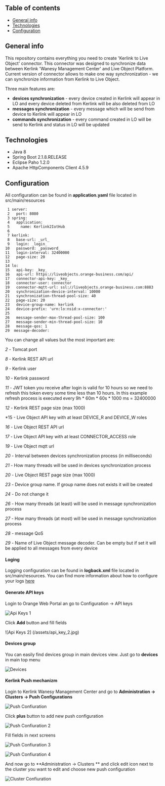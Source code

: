 ## Table of contents
* [General info](#general-info)
* [Technologies](#technologies)
* [Configuration](#configuration)

## General info
This repository contains everything you need to create 'Kerlink to Live Object' connector. This connector was designed to synchronize data between Kerlink 'Wanesy Management Center' and Live Object Platform. Current version of connector allows to make one way synchronization - we can synchronize information from Kerlink to Live Object.

Three main features are:
* **devices synchronization** - every device created in Kerlink will appear in LO and every device deleted from Kerlink will be also deleted from LO
* **messages synchronization** - every message which will be send from device to Kerlink will appear in LO
* **commands synchronization** - every command created in LO will be send to Kerlink and status in LO will be updated

## Technologies
* Java 8
* Spring Boot 2.1.8.RELEASE
* Eclipse Paho 1.2.0
* Apache HttpComponents Client 4.5.9

## Configuration
All configuration can be found in **application.yaml** file located in src/main/resources

```
 1 server:
 2   port: 8080
 3 spring:
 4   application:
 5     name: Kerlink2IotHub
 6     
 7 kerlink:
 8   base-url: _url_
 9   login: _login_
10   password: _password_
11   login-interval: 32400000
12   page-size: 20
13   
14 lo:
15   api-key: _key_
16   api-url: https://liveobjects.orange-business.com/api/
17   connector-api-key: _key_
18   connector-user: connector
19   connector-mqtt-url: ssl://liveobjects.orange-business.com:8883
20   synchronization-device-interval: 10000
21   synchronization-thread-pool-size: 40
22   page-size: 20
23   device-group-name: kerlink
24   device-prefix: 'urn:lo:nsid:x-connector:'
25   
26   message-sender-max-thread-pool-size: 100
27   message-sender-min-thread-pool-size: 10
28   message-qos: 1
29  message-decoder: 
```
You can change all values but the most important are:

*2* - Tomcat port

*8* - Kerlink REST API url

*9* -  Kerlink user

*10* -  Kerlink password

*11* -  JWT token you receive after login is valid for 10 hours so we need to refresh this token every some time less than 10 hours. In this example refresh process is executed every 9h * 60m * 60s * 1000 ms = 32400000

*12* - Kerlink REST page size (max 1000)

*15 - Live Object API key with at least DEVICE\_R and DEVICE\_W roles 

*16* - Live Object REST API url

*17* - Live Object API key with at least CONNECTOR_ACCESS role

*19* - Live Object mqtt url

*20* - Interval between devices synchronization process (in milliseconds)

*21* - How many threads will be used in devices synchronization process

*20* - Live Object REST page size (max 1000)

*23* - Device group name. If group name does not exists it will be created

*24* - Do not change it

*26* - How many threads (at least) will be used in message synchronization process

*27* - How many threads (at most) will be used in message synchronization process

*28* - message QoS

*29* - Name of Live Object message decoder. Can be empty but if set it will be applied to all messages from every device

#### Loging
Logging configuration can be found in **logback.xml** file located in src/main/resources. You can find more information about how to configure your logs [here](http://logback.qos.ch/manual/configuration.html) 

#### Generate API keys
Login to Orange Web Portal an go to Configuration -> API keys 

![Api Keys 1](/assets/api_key_1.jpg) 

Click **Add** button and fill fields

![Api Keys 2] (/assets/api_key_2.jpg)


#### Devices group
You can easily find devices group in main devices view. Just go to **devices** in main top menu

![Devices](/assets/devices.jpg)

#### Kerlink Push mechanizm
Login to Kerlink Wanesy Management Center and go to **Administration -> Clusters -> Push Configurations**

![Push Confiuration](/assets/push_configuration.png)

Click **plus** button to add new push configuration

![Push Confiuration 2](/assets/push_configuration_2.png)

Fill fields in next screens

![Push Confiuration 3](/assets/push_configuration_3.png)

![Push Confiuration 4](/assets/push_configuration_4.png)

And now go to **Administration -> Clusters ** and click edit icon next to the cluster you want to edit and choose new push configuration 

![Cluster Confiuration](/assets/cluster_configuration.png)